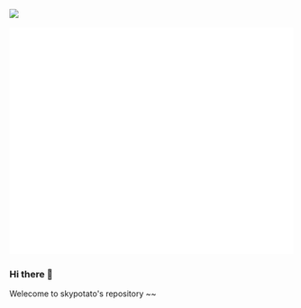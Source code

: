 <!--
**Leepro1234/Leepro1234** is a ✨ _special_ ✨ repository because its `README.md` (this file) appears on your GitHub profile.

Here are some ideas to get you started:

- 🔭 I’m currently working on ...
- 🌱 I’m currently learning ...
- 👯 I’m looking to collaborate on ...
- 🤔 I’m looking for help with ...
- 💬 Ask me about ...
- 📫 How to reach me: ...
- 😄 Pronouns: ...
- ⚡ Fun fact: ...
-->
<a href="버튼을 눌렀을 때 이동할 링크" target="https://pizza301.tistory.com"><img src="https://img.shields.io/badge/블로그-F55611?style=for-the-badge&logo=tistory&logoColor=222222"/></a>


![Metrics](https://github.com/Leepro1234/Leepro1234/blob/main/github-metrics.svg)

### Hi there 👋
Welecome to skypotato's repository ~~

